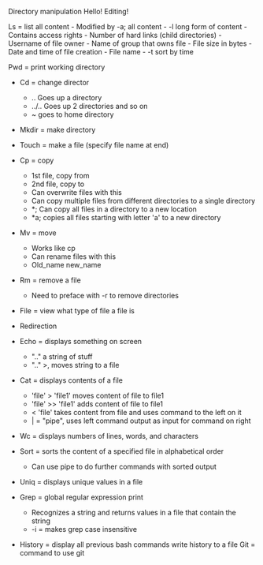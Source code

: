 Directory manipulation
Hello! Editing!

Ls = list all content
	 - Modified by -a; all content
	 - -l long form of content
		 - Contains access rights
		 - Number of hard links (child directories)
		 - Username of file owner
		 - Name of group that owns file
		 - File size in bytes
		 - Date and time of file creation
		 - File name
	 - -t sort by time

Pwd = print working directory

 - Cd = change director
	 - .. Goes up a directory
	 - ../.. Goes up 2 directories and so on
	 - ~ goes to home directory
 - Mkdir = make directory
 - Touch = make a file (specify file name at end)
 - Cp = copy
	 - 1st file, copy from
	 - 2nd file, copy to
	 - Can overwrite files with this
	 - Can copy multiple files from different directories to a single directory
	 - *; Can copy all files in a directory to a new location
	 - *a; copies all files starting with letter 'a' to a new directory
 - Mv = move
	 - Works like cp
	 - Can rename files with this
	 - Old_name new_name
 - Rm = remove a file
	 - Need to preface with -r to remove directories
 - File = view what type of file a file is

 - Redirection

 - Echo = displays something on screen
	 - ".." a string of stuff
	 - ".." >, moves string to a file
 - Cat = displays contents of a file
	 - 'file' > 'file1' moves content of file to file1
	 - 'file' >> 'file1' adds content of file to file1
	 - < 'file' takes content from file and uses command to the left on it
	 - | = "pipe", uses left command output as input for command on right
 - Wc = displays numbers of lines, words, and characters
 - Sort = sorts the content of a specified file in alphabetical order
	 - Can use pipe to do further commands with sorted output
 - Uniq = displays unique values in a file
 - Grep = global regular expression print
	 - Recognizes a string and returns values in a file that contain the string
	- -i = makes grep case insensitive

 - History = display all previous bash commands
	 write history to a file
Git = command to use git

